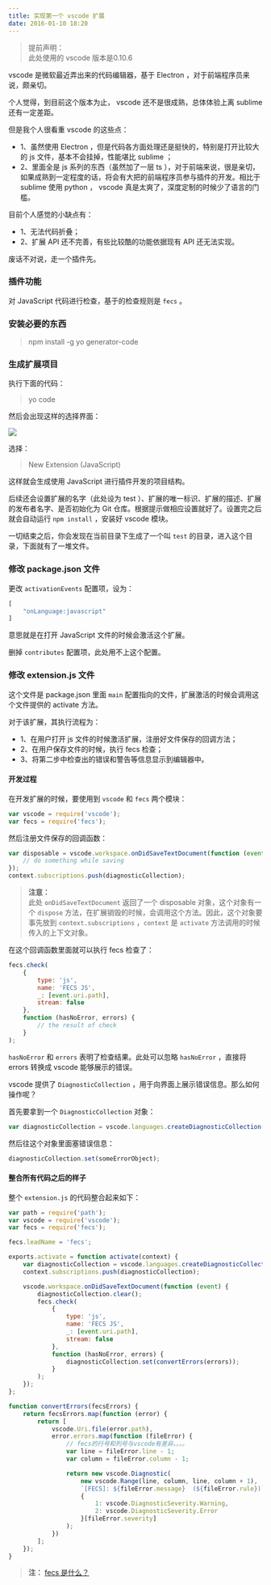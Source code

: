 ```yaml
---
title: 实现第一个 vscode 扩展
date: 2016-01-10 18:20
---
```



> 提前声明：<br>
> 此处使用的 vscode 版本是0.10.6

vscode 是微软最近弄出来的代码编辑器，基于 Electron ，对于前端程序员来说，颇亲切。

个人觉得，到目前这个版本为止， vscode 还不是很成熟，总体体验上离 sublime 还有一定差距。
<!-- more -->

但是我个人很看重 vscode 的这些点：

* 1、虽然使用 Electron ，但是代码各方面处理还是挺快的，特别是打开比较大的 js 文件，基本不会挂掉，性能堪比 sublime ；
* 2、里面全是 js 系列的东西（虽然加了一层 ts ），对于前端来说，很是亲切，如果成熟到一定程度的话，将会有大把的前端程序员参与插件的开发。相比于 sublime 使用 python ， vscode 真是太爽了，深度定制的时候少了语言的门槛。

目前个人感觉的小缺点有：

* 1、无法代码折叠；
* 2、扩展 API 还不完善，有些比较酷的功能依据现有 API 还无法实现。

废话不对说，走一个插件先。

### 插件功能

对 JavaScript 代码进行检查，基于的检查规则是 `fecs` 。

### 安装必要的东西

> npm install -g yo generator-code

### 生成扩展项目

执行下面的代码：

> yo code

然后会出现这样的选择界面：

![](https://github.com/yibuyisheng/blogs/blob/master/imgs/13.png?raw=true)

选择：

> New Extension (JavaScript)

这样就会生成使用 JavaScript 进行插件开发的项目结构。

后续还会设置扩展的名字（此处设为 test ）、扩展的唯一标识、扩展的描述、扩展的发布者名字、是否初始化为 Git 仓库。根据提示做相应设置就好了。设置完之后就会自动运行 `npm install` ，安装好 vscode 模块。

一切结束之后，你会发现在当前目录下生成了一个叫 `test` 的目录，进入这个目录，下面就有了一堆文件。

### 修改 package.json 文件

更改 `activationEvents` 配置项，设为：

```js
[
    "onLanguage:javascript"
]
```

意思就是在打开 JavaScript 文件的时候会激活这个扩展。

删掉 `contributes` 配置项，此处用不上这个配置。

### 修改 extension.js 文件

这个文件是 package.json 里面 `main` 配置指向的文件，扩展激活的时候会调用这个文件提供的 activate 方法。

对于该扩展，其执行流程为：

* 1、在用户打开 js 文件的时候激活扩展，注册好文件保存的回调方法；
* 2、在用户保存文件的时候，执行 fecs 检查；
* 3、将第二步中检查出的错误和警告等信息显示到编辑器中。

#### 开发过程

在开发扩展的时候，要使用到 `vscode` 和 `fecs` 两个模块：

```js
var vscode = require('vscode');
var fecs = require('fecs');
```

然后注册文件保存的回调函数：

```js
var disposable = vscode.workspace.onDidSaveTextDocument(function (event) {
    // do something while saving
});
context.subscriptions.push(diagnosticCollection);
```

> **注意：**<br>
> 此处 `onDidSaveTextDocument` 返回了一个 disposable 对象，这个对象有一个 `dispose` 方法，在扩展销毁的时候，会调用这个方法。因此，这个对象要事先放到 `context.subscriptions` ，`context` 是 `activate` 方法调用的时候传入的上下文对象。

在这个回调函数里面就可以执行 fecs 检查了：

```js
fecs.check(
    {
        type: 'js',
        name: 'FECS JS',
        _: [event.uri.path],
        stream: false
    },
    function (hasNoError, errors) {
        // the result of check
    }
);
```

`hasNoError` 和 `errors` 表明了检查结果。此处可以忽略 `hasNoError` ，直接将 errors 转换成 vscode 能够展示的错误。

vscode 提供了 `DiagnosticCollection` ，用于向界面上展示错误信息。那么如何操作呢？

首先要拿到一个 `DiagnosticCollection` 对象：

```js
var diagnosticCollection = vscode.languages.createDiagnosticCollection('fecs');
```

然后往这个对象里面塞错误信息：

```js
diagnosticCollection.set(someErrorObject);
```

#### 整合所有代码之后的样子

整个 `extension.js` 的代码整合起来如下：

```js
var path = require('path');
var vscode = require('vscode');
var fecs = require('fecs');

fecs.leadName = 'fecs';

exports.activate = function activate(context) {
    var diagnosticCollection = vscode.languages.createDiagnosticCollection('fecs');
    context.subscriptions.push(diagnosticCollection);

    vscode.workspace.onDidSaveTextDocument(function (event) {
        diagnosticCollection.clear();
        fecs.check(
            {
                type: 'js',
                name: 'FECS JS',
                _: [event.uri.path],
                stream: false
            },
            function (hasNoError, errors) {
                diagnosticCollection.set(convertErrors(errors));
            }
        );
    });
};

function convertErrors(fecsErrors) {
    return fecsErrors.map(function (error) {
        return [
            vscode.Uri.file(error.path),
            error.errors.map(function (fileError) {
                // fecs的行号和列号与vscode有差异。。。。
                var line = fileError.line - 1;
                var column = fileError.column - 1;

                return new vscode.Diagnostic(
                    new vscode.Range(line, column, line, column + 1),
                    `[FECS]: ${fileError.message}  (${fileError.rule})`,
                    {
                        1: vscode.DiagnosticSeverity.Warning,
                        2: vscode.DiagnosticSeverity.Error
                    }[fileError.severity]
                );
            })
        ];
    });
}
```

> **注：** [fecs 是什么？](http://fecs.baidu.com/)